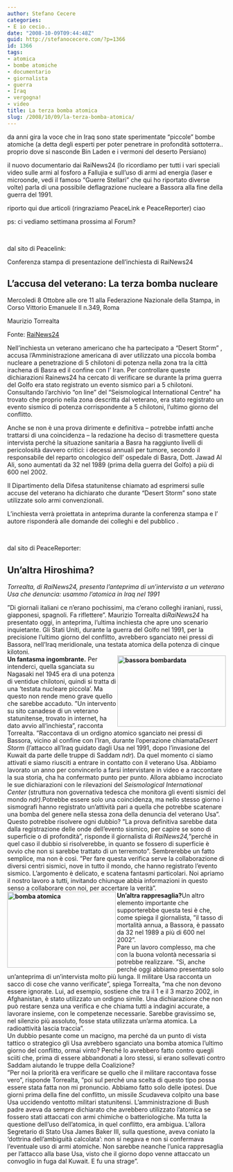 ```yaml
---
author: Stefano Cecere
categories:
- E io cecio..
date: "2008-10-09T09:44:48Z"
guid: http://stefanocecere.com/?p=1366
id: 1366
tags:
- atomica
- bombe atomiche
- documentario
- giornalista
- guerra
- Iraq
- vergogna!
- video
title: La terza bomba atomica
slug: /2008/10/09/la-terza-bomba-atomica/
---
```


da anni gira la voce che in Iraq sono state sperimentate &#8220;piccole&#8221; bombe atomiche (a detta degli esperti per poter penetrare in profondità sottoterra.. proprio dove si nasconde Bin Laden e i vermoni del deserto Persiano)

il nuovo documentario dai RaiNews24 (lo ricordiamo per tutti i vari speciali video sulle armi al fosforo a Fallujia e sull&#8217;uso di armi ad energia (laser e microonde, vedi il famoso &#8220;Guerre Stellari&#8221; che qui ho riportato diverse volte) parla di una possibile deflagrazione nucleare a Bassora alla fine della guerra del 1991.

riporto qui due articoli (ringraziamo PeaceLink e PeaceReporter) ciao

ps: ci vediamo settimana prossima al Forum?

 
  
dal sito di Peacelink:
  
Conferenza stampa di presentazione dell&#8217;inchiesta di RaiNews24

## L&#8217;accusa del veterano: La terza bomba nucleare

Mercoledi 8 Ottobre alle ore 11 alla Federazione Nazionale della Stampa, in Corso Vittorio Emanuele II n.349, Roma
  
Maurizio Torrealta
  
Fonte: [RaiNews24](http://www.rainews24.it/ran24/rainews24_2007/inchieste/08102008_bomba/)

Nell&#8217;inchiesta un veterano americano che ha partecipato a &#8220;Desert Storm&#8221; , accusa l&#8217;Amministrazione americana di aver utilizzato una piccola bomba nucleare a penetrazione di 5 chilotoni di potenza nella zona tra la città irachena di Basra ed il confine con l&#8217; Iran. Per controllare queste dichiarazioni Rainews24 ha cercato di verificare se durante la prima guerra del Golfo era stato registrato un evento sismico pari a 5 chilotoni. Consultando l&#8217;archivio &#8220;on line&#8221; del &#8220;Seismological International Centre&#8221; ha trovato che proprio nella zona descritta dal veterano, era stato registrato un evento sismico di potenza corrispondente a 5 chilotoni, l&#8217;ultimo giorno del conflitto.

Anche se non è una prova dirimente e definitiva &#8211; potrebbe infatti anche trattarsi di una coincidenza &#8211; la redazione ha deciso di trasmettere questa intervista perché la situazione sanitaria a Basra ha raggiunto livelli di pericolosità davvero critici: i decessi annuali per tumore, secondo il responsabile del reparto oncologico dell&#8217; ospedale di Basra, Dott. Jawad Al Ali, sono aumentati da 32 nel 1989 (prima della guerra del Golfo) a più di 600 nel 2002.

Il Dipartimento della Difesa statunitense chiamato ad esprimersi sulle accuse del veterano ha dichiarato che durante &#8220;Desert Storm&#8221; sono state utilizzate solo armi convenzionali.

L&#8217;inchiesta verrà proiettata in anteprima durante la conferenza stampa e l&#8217; autore risponderà alle domande dei colleghi e del pubblico .

 
  
dal sito di PeaceReporter:

## Un&#8217;altra Hiroshima?

_Torrealta, di RaiNews24, presenta l&#8217;anteprima di un&#8217;intervista a un veterano Usa che denuncia: usammo l&#8217;atomica in Iraq nel 1991_

<div>
  &#8221;Di giornali italiani ce n&#8217;erano pochissimi, ma c&#8217;erano colleghi iraniani, russi, giapponesi, spagnoli. Fa riflettere&#8221;. Maurizio Torrealta di<em>RaiNews24 </em>ha presentato oggi, in anteprima, l&#8217;ultima inchiesta che apre uno scenario inquietante. Gli Stati Uniti, durante la guerra del Golfo nel 1991, per la precisione l&#8217;ultimo giorno del conflitto, avrebbero sganciato nei pressi di Bassora, nell&#8217;Iraq meridionale, una testata atomica della potenza di cinque kilotoni.
</div>

<div>
  <strong><img title="bassora bombardata" src="http://www.peacereporter.net/upload/immagini/medioriente/iraq/bassora_1.jpg" alt="bassora bombardata" width="250" height="164" align="right" />Un fantasma ingombrante.</strong> Per intenderci, quella sganciata su Nagasaki nel 1945 era di una potenza di ventidue chilotoni, quindi si tratta di una &#8216;testata nucleare piccola&#8217;. Ma questo non rende meno grave quello che sarebbe accaduto. &#8221;Un intervento su sito canadese di un veterano statunitense, trovato in internet, ha dato avvio all&#8217;inchiesta&#8221;, racconta Torrealta. &#8221;Raccontava di un ordigno atomico sganciato nei pressi di Bassora, vicino al confine con l&#8217;Iran, durante l&#8217;operazione chiamata<em>Desert Storm </em>(l&#8217;attacco all&#8217;Iraq guidato dagli Usa nel 1991, dopo l&#8217;invasione del Kuwait da parte delle truppe di Saddam <em>ndr</em>)<em>. </em>Da quel momento ci siamo attivati e siamo riusciti a entrare in contatto con il veterano Usa. Abbiamo lavorato un anno per convincerlo a farsi intervistare in video e a raccontare la sua storia, cha ha confermato punto per punto. Allora abbiamo incrociato le sue dichiarazioni con le rilevazioni del <em>Seismological International Center </em>(struttura non governativa tedesca che monitora gli eventi sismici del mondo <em>ndr).</em>Potrebbe essere solo una coincidenza, ma nello stesso giorno i sismografi hanno registrato un&#8217;attività pari a quella che potrebbe scatenare una bomba del genere nella stessa zona della denuncia del veterano Usa&#8221;.
</div>

<div>
  Questo potrebbe risolvere ogni dubbio? &#8221;La prova definitiva sarebbe data dalla registrazione delle onde dell&#8217;evento sismico, per capire se sono di superficie o di profondità&#8221;, risponde il giornalista di <em>RaiNews24,</em>&#8221;perché in quel caso il dubbio si risolverebbe, in quanto se fossero di superficie è ovvio che non si sarebbe trattato di un terremoto&#8221;. Sembrerebbe un fatto semplice, ma non è così. &#8221;Per fare questa verifica serve la collaborazione di diversi centri sismici, nove in tutto il mondo, che hanno registrato l&#8217;evento sismico. L&#8217;argomento è delicato, e scatena fantasmi particolari. Noi apriamo il nostro lavoro a tutti, invitando chiunque abbia informazioni in questo senso a collaborare con noi, per accertare la verità&#8221;.
</div>

<div>
  <strong><img title="bomba atomica" src="http://www.peacereporter.net/upload/immagini/medioriente/iraq/atomicbomb.gif" alt="bomba atomica" width="250" height="175" align="left" />Un&#8217;altra rappresaglia?</strong>Un altro elemento importante che supporterebbe questa tesi è che, come spiega il giornalista, &#8221;il tasso di mortalità annua, a Bassora, è passato da 32 nel 1989 a più di 600 nel 2002&#8221;. <br /> Pare un lavoro complesso, ma che con la buona volontà necessaria si potrebbe realizzare. &#8221;Si, anche perché oggi abbiamo presentato solo un&#8217;anteprima di un&#8217;intervista molto più lunga. Il militare Usa racconta un sacco di cose che vanno verificate&#8221;, spiega Torrealta, &#8221;ma che non devono essere ignorate. Lui, ad esempio, sostiene che tra il 1 e il 3 marzo 2002, in Afghanistan, è stato utilizzato un ordigno simile. Una dichiarazione che non può restare senza una verifica e che chiama tutti a indagini accurate, a lavorare insieme, con le competenze necessarie. Sarebbe gravissimo se, nel silenzio più assoluto, fosse stata utilizzata un&#8217;arma atomica. La radioattività lascia traccia&#8221;. <br /> Un dubbio pesante come un macigno, ma perché da un punto di vista tattico o strategico gli Usa avrebbero sganciato una bomba atomica l&#8217;ultimo giorno del conflitto, ormai vinto? Perché lo avrebbero fatto contro quegli sciiti che, prima di essere abbandonati a loro stessi, si erano sollevati contro Saddam aiutando le truppe della Coalizione?
</div>

<div>
  &#8221;Per noi la priorità era verificare se quello che il militare raccontava fosse vero&#8221;, risponde Torrealta, &#8221;poi sul perché una scelta di questo tipo possa essere stata fatta non mi pronuncio. Abbiamo fatto solo delle ipotesi. Due giorni prima della fine del conflitto, un missile <em>Scud</em>aveva colpito una base Usa uccidendo ventotto militari statunitensi. L&#8217;amministrazione di Bush padre aveva da sempre dichiarato che avrebbero utilizzato l&#8217;atomica se fossero stati attaccati con armi chimiche o batteriologiche. Ma tutta la questione dell&#8217;uso dell&#8217;atomica, in quel conflitto, era ambigua. L&#8217;allora Segretario di Stato Usa James Baker III, sulla questione, aveva coniato la &#8216;dottrina dell&#8217;ambiguità calcolata&#8217;: non si negava e non si confermava l&#8217;eventuale uso di armi atomiche. Non sarebbe neanche l&#8217;unica rappresaglia per l&#8217;attacco alla base Usa, visto che il giorno dopo venne attaccato un convoglio in fuga dal Kuwait. E fu una strage&#8221;.
</div>